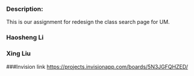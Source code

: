 ### Description:
This is our assignment for redesign the class search page for UM.

### Haosheng Li
### Xing Liu

###Invision link https://projects.invisionapp.com/boards/5N3JGFQHZED/

